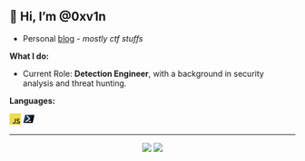 ## 👋 Hi, I’m @0xv1n

- Personal [blog](https://0xv1n.github.io/) - *mostly ctf stuffs*

**What I do:**

- Current Role: **Detection Engineer**, with a background in security analysis and threat hunting.

**Languages:**

<code><img height="20" alt="javascript" src="https://raw.githubusercontent.com/github/explore/80688e429a7d4ef2fca1e82350fe8e3517d3494d/topics/javascript/javascript.png"></code>
<code><img height="20" alt="powershell" src="https://raw.githubusercontent.com/github/explore/80688e429a7d4ef2fca1e82350fe8e3517d3494d/topics/powershell/powershell.png"></code>

---
<p align = "center">
  <img src = "https://github-readme-stats.vercel.app/api?username=0xv1n&show_icons=true&theme=bear" width = 400>
  <img src = "https://github-readme-streak-stats.herokuapp.com?user=0xv1n&theme=dark&hide_border=true" width = 400>
</p>
